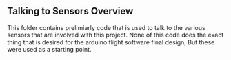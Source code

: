 ## Talking to Sensors Overview

This folder contains prelimiarly code that is used to talk to the various sensors that are involved with this project. None of this code does the exact thing that is desired for the arduino flight software final design, But these were used as a starting point.
